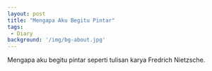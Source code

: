 ```yaml
---
layout: post
title: "Mengapa Aku Begitu Pintar"
tags:
 - Diary
background: '/img/bg-about.jpg'
---
```


Mengapa aku begitu pintar seperti tulisan karya Fredrich Nietzsche. 
